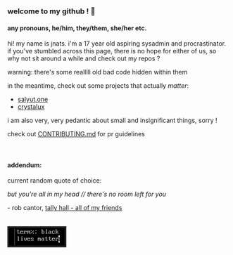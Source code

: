 ### welcome to my github ! 👋

#### any pronouns, he/him, they/them, she/her etc.

hi! my name is jnats.
i'm a 17 year old aspiring sysadmin and procrastinator. if you've stumbled across this page, there is no hope for either of us, so why not sit around a while and check out my repos ?

warning: there's some realllll old bad code hidden within them

in the meantime, check out some projects that actually *matter*:

- [salyut.one](https://salyut.one) 
- [crystalux](https://github.com/crystalux-project)

i am also very, very pedantic about small and insignificant things, sorry !

check out [CONTRIBUTING.md](CONTRIBUTING.md) for pr guidelines
<br>
<br>
<br>
#### addendum:
current random quote of choice:


*but you're all in my head // there's no room left for you*

\- rob cantor, [tally hall - all of my friends](https://www.youtube.com/watch?v=nqC70w6iD84)
<br>
<br>
<br>
![](blm.png)
